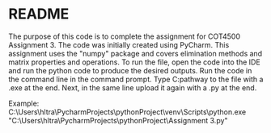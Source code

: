 # README

The purpose of this code is to complete the assignment for COT4500 Assignment 3. The code was initially created using PyCharm. This assignment uses the "numpy" package and covers elimination methods and matrix properties and operations.  To run the file, open the code into the IDE and run the python code to produce the desired outputs. Run the code in the command line in the command prompt. Type C:pathway to the file with a .exe at the end. Next, in the same line upload it again with a .py at the end.

Example: C:\Users\hltra\PycharmProjects\pythonProject\venv\Scripts\python.exe "C:\Users\hltra\PycharmProjects\pythonProject\Assignment 3.py"
